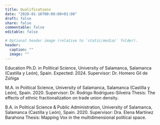 ```yaml
---
title: Qualifications
date: "2020-01-16T00:00:00+01:00"
draft: false
share: false
commentable: false
editable: false

# Optional header image (relative to `static/media/` folder).
header:
  caption: ""
  image: ""
---
```


Education
Ph.D. in Political Science, University of Salamanca, Salamanca (Castilla y León), Spain. Expected: 2024.
Supervisor: Dr. Homero Gil de Zúñiga

M.A. in Political Science, University of Salamanca, Salamanca (Castilla y León), Spain. 2020. 
Supervisor: Dr. Rodrigo Rodrigues-Silveira
Thesis: The effects of ethnic fractionalization on trade union density.

B.A. in Political Science & Public Administration, University of Salamanca, Salamanca (Castilla y León), Spain. 2020. 
Supervisor: Dra. Elena Martínez Barahona
Thesis: Mapping Vox in the multidimensional political space.

